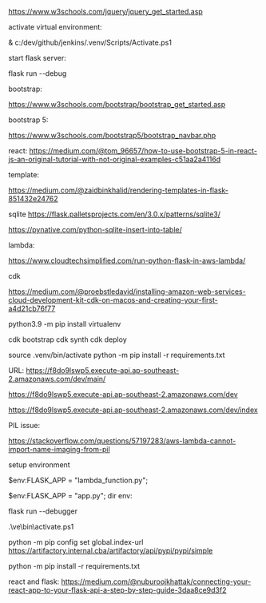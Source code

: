https://www.w3schools.com/jquery/jquery_get_started.asp

activate virtual environment:

& c:/dev/github/jenkins/.venv/Scripts/Activate.ps1


start flask server:

flask run --debug

bootstrap:

https://www.w3schools.com/bootstrap/bootstrap_get_started.asp



bootstrap 5:

https://www.w3schools.com/bootstrap5/bootstrap_navbar.php


react:
https://medium.com/@tom_96657/how-to-use-bootstrap-5-in-react-js-an-original-tutorial-with-not-original-examples-c51aa2a4116d


template:

https://medium.com/@zaidbinkhalid/rendering-templates-in-flask-851432e24762


sqlite
https://flask.palletsprojects.com/en/3.0.x/patterns/sqlite3/


https://pynative.com/python-sqlite-insert-into-table/

lambda:

https://www.cloudtechsimplified.com/run-python-flask-in-aws-lambda/

cdk

https://medium.com/@proebstledavid/installing-amazon-web-services-cloud-development-kit-cdk-on-macos-and-creating-your-first-a4d21cb76f77


python3.9 -m pip install virtualenv

cdk bootstrap
cdk synth
cdk deploy

source .venv/bin/activate
python -m pip install -r requirements.txt


URL:
https://f8do9lswp5.execute-api.ap-southeast-2.amazonaws.com/dev/main/

https://f8do9lswp5.execute-api.ap-southeast-2.amazonaws.com/dev

https://f8do9lswp5.execute-api.ap-southeast-2.amazonaws.com/dev/index



PIL issue:

https://stackoverflow.com/questions/57197283/aws-lambda-cannot-import-name-imaging-from-pil


setup environment

$env:FLASK_APP = "lambda_function.py";

$env:FLASK_APP = "app.py";
dir env:


flask run --debugger


.\ve\bin\activate.ps1


python -m pip config set global.index-url https://artifactory.internal.cba/artifactory/api/pypi/pypi/simple


python -m pip install -r requirements.txt


react and flask:
https://medium.com/@nuburoojkhattak/connecting-your-react-app-to-your-flask-api-a-step-by-step-guide-3daa8ce9d3f2


